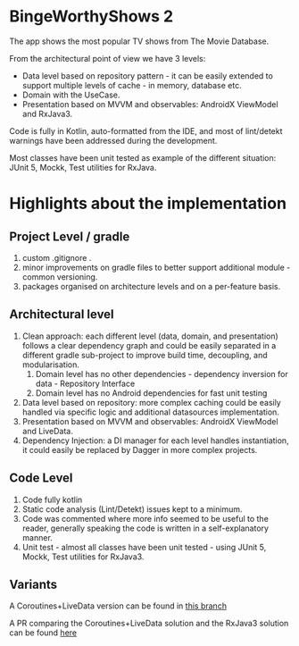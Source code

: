 # BingeWorthyShows 2

The app shows the most popular TV shows from The Movie Database.

From the architectural point of view we have 3 levels:

* Data level based on repository pattern - it can be easily extended to support multiple levels of cache - in memory,
  database etc.
* Domain with the UseCase.
* Presentation based on MVVM and observables: AndroidX ViewModel and RxJava3.

Code is fully in Kotlin, auto-formatted from the IDE, and most of lint/detekt warnings have been addressed during the
development.

Most classes have been unit tested as example of the different situation: JUnit 5, Mockk, Test utilities for RxJava.

# Highlights about the  implementation

## Project Level / gradle

1. custom .gitignore .
1. minor improvements on gradle files to better support additional module - common versioning.
1. packages organised on architecture levels and on a per-feature basis.

## Architectural level

1. Clean approach: each different level (data, domain, and presentation) follows a clear dependency graph and could be easily separated in a different gradle
   sub-project to improve build time, decoupling, and modularisation.
   1. Domain level has no other dependencies - dependency inversion for data - Repository Interface
   2. Domain level has no Android dependencies for fast unit testing
1. Data level based on repository: more complex caching could be easily handled via specific logic and additional
   datasources implementation.
1. Presentation based on MVVM and observables: AndroidX ViewModel and LiveData.
1. Dependency Injection: a DI manager for each level handles instantiation, it could easily be replaced by Dagger in
   more complex projects.

## Code Level

1. Code fully kotlin
1. Static code analysis (Lint/Detekt) issues kept to a minimum.
1. Code was commented where more info seemed to be useful to the reader, generally speaking the code is written in a
   self-explanatory manner.
1. Unit test - almost all classes have been unit tested - using JUnit 5, Mockk, Test utilities for RxJava3.

## Variants

A Coroutines+LiveData version can be found in [this branch](https://github.com/guidovezzoni/BingeWorthyShows2)

A PR comparing the Coroutines+LiveData solution and the RxJava3 solution can be
found [here](https://github.com/guidovezzoni/BingeWorthyShows2/pull/17/files)
